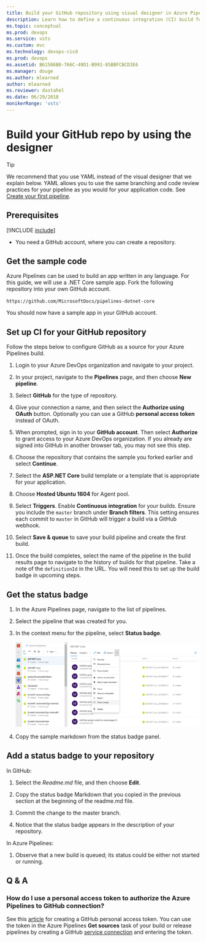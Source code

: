 ```yaml
---
title: Build your GitHub repository using visual designer in Azure Pipelines
description: Learn how to define a continuous integration (CI) build for your GitHub repository using Azure Pipelines
ms.topic: conceptual
ms.prod: devops
ms.service: vsts
ms.custom: mvc
ms.technology: devops-cicd
ms.prod: devops
ms.assetid: B61506B0-766C-49D1-B991-85BBFCBCD3E6
ms.manager: douge
ms.author: mlearned
author: mlearned
ms.reviewer: dastahel
ms.date: 06/29/2018
monikerRange: 'vsts'
---
```


# Build your GitHub repo by using the designer

> [!TIP]
> We recommend that you use YAML instead of the visual designer that we explain below. YAML allows you to use the same branching and code review practices for your pipeline as you would for your application code. See [Create your first pipeline](../get-started-yaml.md).

## Prerequisites

[!INCLUDE [include](../_shared/ci-cd-prerequisites-vsts.md)]

* You need a GitHub account, where you can create a repository.

## Get the sample code

Azure Pipelines can be used to build an app written in any language. For this guide, we will use a .NET Core sample app. Fork the following repository into your own GitHub account.

`https://github.com/MicrosoftDocs/pipelines-dotnet-core`

You should now have a sample app in your GitHub account.

## Set up CI for your GitHub repository

Follow the steps below to configure GitHub as a source for your Azure Pipelines build.

1. Login to your Azure DevOps organization and navigate to your project.

1. In your project, navigate to the **Pipelines** page, and then choose **New pipeline**.

1. Select **GitHub** for the type of repository.

1. Give your connection a name, and then select the **Authorize using OAuth** button. Optionally you can use a GitHub **personal access token** instead of OAuth.

1. When prompted, sign in to your **GitHub account**. Then select **Authorize** to grant access to your Azure DevOps organization. If you already are signed into GitHub in another browser tab, you may not see this step.

1. Choose the repository that contains the sample you forked earlier and select **Continue**.

1. Select the **ASP.NET Core** build template or a template that is appropriate for your application.

1. Choose **Hosted Ubuntu 1604** for Agent pool.

1. Select **Triggers**. Enable **Continuous integration** for your builds. Ensure you include the `master` branch under **Branch filters**. This setting ensures each commit to `master` in GitHub will trigger a build via a GitHub webhook.

1. Select **Save & queue** to save your build pipeline and create the first build.

1. Once the build completes, select the name of the pipeline in the build results page to navigate to the history of builds for that pipeline. Take a note of the `definitionId` in the URL. You will need this to set up the build badge in upcoming steps.

## Get the status badge

1. In the Azure Pipelines page, navigate to the list of pipelines.

1. Select the pipeline that was created for you.

1. In the context menu for the pipeline, select **Status badge**.

   ![Status badge](../_img/get-started-yaml/status-badge.png)

1. Copy the sample markdown from the status badge panel.

## Add a status badge to your repository

In GitHub:

1. Select the _Readme.md_ file, and then choose **Edit**.

1. Copy the status badge Markdown that you copied in the previous section at the beginning of the readme.md file.

1. Commit the change to the master branch.

1. Notice that the status badge appears in the description of your repository.

In Azure Pipelines:

1. Observe that a new build is queued; its status could be either not started or running.

## Q & A

### How do I use a personal access token to authorize the Azure Pipelines to GitHub connection?

See this [article](https://help.github.com/articles/creating-a-personal-access-token-for-the-command-line/) for creating a GitHub personal access token. You can use the token in the Azure Pipelines **Get sources** task of your build or release pipelines by creating a GitHub [service connection](../library/service-endpoints.md) and entering the token.
